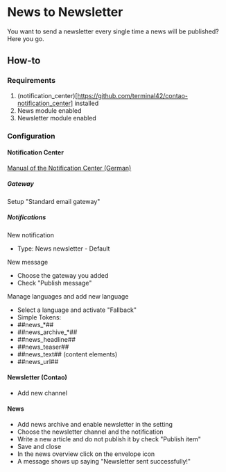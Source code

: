 # News to Newsletter

You want to send a newsletter every single time a news will be published? Here you go.

## How-to


### Requirements

1. (notification_center)[https://github.com/terminal42/contao-notification_center] installed
2. News module enabled
3. Newsletter module enabled


### Configuration


#### Notification Center
[Manual of the Notification Center (German)][1]

##### Gateway

Setup "Standard email gateway"

##### Notifications

New notification
- Type: News newsletter - Default

New message
- Choose the gateway you added
- Check "Publish message"

Manage languages and add new language
- Select a language and activate "Fallback"
- Simple Tokens:
 - ##news_*##
 - ##news_archive_*##
 - ##news_headline##
 - ##news_teaser##
 - ##news_text## (content elements)
 - ##news_url##


#### Newsletter (Contao)

- Add new channel


#### News

- Add news archive and enable newsletter in the setting
- Choose the newsletter channel and the notification
- Write a new article and do not publish it by check "Publish item"
- Save and close
- In the news overview click on the envelope icon
- A message shows up saying "Newsletter sent successfully!"

[1]: https://isotopeecommerce.org/de/handbuch/v/2.1/r/benachrichtigszentrum.html